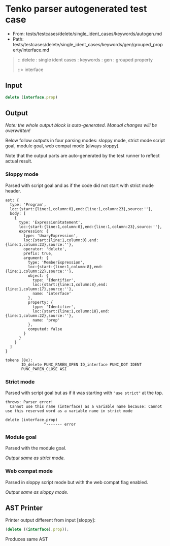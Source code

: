 # Tenko parser autogenerated test case

- From: tests/testcases/delete/single_ident_cases/keywords/autogen.md
- Path: tests/testcases/delete/single_ident_cases/keywords/gen/grouped_property/interface.md

> :: delete : single ident cases : keywords : gen : grouped property
>
> ::> interface

## Input


`````js
delete (interface.prop)
`````

## Output

_Note: the whole output block is auto-generated. Manual changes will be overwritten!_

Below follow outputs in four parsing modes: sloppy mode, strict mode script goal, module goal, web compat mode (always sloppy).

Note that the output parts are auto-generated by the test runner to reflect actual result.

### Sloppy mode

Parsed with script goal and as if the code did not start with strict mode header.

`````
ast: {
  type: 'Program',
  loc:{start:{line:1,column:0},end:{line:1,column:23},source:''},
  body: [
    {
      type: 'ExpressionStatement',
      loc:{start:{line:1,column:0},end:{line:1,column:23},source:''},
      expression: {
        type: 'UnaryExpression',
        loc:{start:{line:1,column:0},end:{line:1,column:23},source:''},
        operator: 'delete',
        prefix: true,
        argument: {
          type: 'MemberExpression',
          loc:{start:{line:1,column:8},end:{line:1,column:22},source:''},
          object: {
            type: 'Identifier',
            loc:{start:{line:1,column:8},end:{line:1,column:17},source:''},
            name: 'interface'
          },
          property: {
            type: 'Identifier',
            loc:{start:{line:1,column:18},end:{line:1,column:22},source:''},
            name: 'prop'
          },
          computed: false
        }
      }
    }
  ]
}

tokens (8x):
       ID_delete PUNC_PAREN_OPEN ID_interface PUNC_DOT IDENT
       PUNC_PAREN_CLOSE ASI
`````

### Strict mode

Parsed with script goal but as if it was starting with `"use strict"` at the top.

`````
throws: Parser error!
  Cannot use this name (interface) as a variable name because: Cannot use this reserved word as a variable name in strict mode

delete (interface.prop)
                 ^------- error
`````


### Module goal

Parsed with the module goal.

_Output same as strict mode._

### Web compat mode

Parsed in sloppy script mode but with the web compat flag enabled.

_Output same as sloppy mode._

## AST Printer

Printer output different from input [sloppy]:

````js
(delete ((interface).prop));
````

Produces same AST
